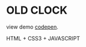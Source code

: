 # OLD CLOCK

view demo [codepen](https://codepen.io/hjdesigner/pen/owNPom).

HTML + CSS3 + JAVASCRIPT